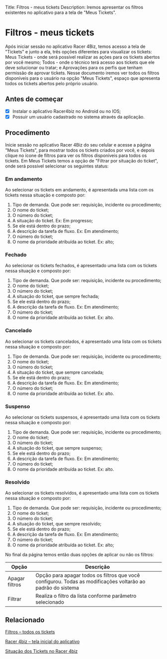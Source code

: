 Title: Filtros - meus tickets
Description: Iremos apresentar os filtros existentes no aplicativo para a tela de "Meus Tickets".

# Filtros - meus tickets

Após iniciar sessão no aplicativo Racer 4Biz, temos acesso a tela de "Tickets" e junto a ela, três opções diferentes para visualizar os tickets: Meus Tickets - onde será possível realizar as ações para os tickets abertos por você mesmo; Todos - onde o técnico terá acesso aos tickets que ele deve solucionar ou tratar; e Aprovações para os perfis que tenham permissão de aprovar tickets.
Nesse documento iremos ver todos os filtros disponíveis para o usuário na opção "Meus Tickets", espaço que apresenta todos os tickets abertos pelo próprio usuário.

## Antes de começar

- [x] Instalar o aplicativo Racer4biz no Android ou no IOS;  
- [x] Possuir um usuário cadastrado no sistema através da aplicação.

## Procedimento

Inicie sessão no aplicativo Racer 4Biz do seu celular e acesse a página "Meus Tickets", para mostrar todos os tickets criados por você, e depois clique no ícone de filtros para ver os filtros disponíveis para todos os tickets.
Em Meus Tickets temos a opção de "Filtrar por situação do ticket", onde será possível selecionar os seguintes status:

### Em andamento  
Ao selecionar os tickets em andamento, é apresentada uma lista com os tickets nessa situação e composto por:  
  
1. Tipo de demanda. Que pode ser: requisição, incidente ou procedimento;
2. O nome do ticket;
3. O número do ticket;
4. A situação do ticket. Ex: Em progresso;
5. Se ele está dentro do prazo;
6. A descrição da tarefa de fluxo. Ex: Em atendimento;
7. O número do ticket;
8. O nome da prioridade atribuída ao ticket. Ex: alto;
    
### Fechado  
Ao selecionar os tickets fechados, é apresentado uma lista com os tickets nessa situação e composto por:

1. Tipo de demanda. Que pode ser: requisição, incidente ou procedimento;
2. O nome do ticket;
3. O número do ticket;
4. A situação do ticket, que sempre fechada;
5. Se ele está dentro do prazo;
6. A descrição da tarefa de fluxo. Ex: Em atendimento;
7. O número do ticket;
8. O nome da prioridade atribuída ao ticket. Ex: alto.
    
### Cancelado  
Ao selecionar os tickets cancelados, é apresentado uma lista com os tickets nessa situação e composto por:

1. Tipo de demanda. Que pode ser: requisição, incidente ou procedimento;
2. O nome do ticket;
3. O número do ticket;
4. A situação do ticket, que sempre cancelada;
5. Se ele está dentro do prazo;
6. A descrição da tarefa de fluxo. Ex: Em atendimento;
7. O número do ticket;
8. O nome da prioridade atribuída ao ticket. Ex: alto.
    
### Suspenso  
Ao selecionar os tickets suspensos, é apresentado uma lista com os tickets nessa situação e composto por:  

1. Tipo de demanda. Que pode ser: requisição, incidente ou procedimento;
2. O nome do ticket;
3. O número do ticket;
4. A situação do ticket, que sempre suspenso;
5. Se ele está dentro do prazo;
6. A descrição da tarefa de fluxo. Ex: Em atendimento;
7. O número do ticket;
8. O nome da prioridade atribuída ao ticket. Ex: alto.
    
### Resolvido  
Ao selecionar os tickets resolvidos, é apresentado uma lista com os tickets nessa situação e composto por:

1. Tipo de demanda. Que pode ser: requisição, incidente ou procedimento;
2. O nome do ticket;
3. O número do ticket;
4. A situação do ticket, que sempre resolvido;
5. Se ele está dentro do prazo;
6. A descrição da tarefa de fluxo. Ex: Em atendimento;
7. O número do ticket;
8. O nome da prioridade atribuída ao ticket. Ex: alto;

No final da página temos então duas opções de aplicar ou não os filtros:

|Opção|Descrição|
|-----|---------|
|Apagar filtros| Opção para apagar todos os filtros que você configurou. Todas as modificações voltarão ao padrão do sistema|
|Filtrar|Realiza o filtro da lista conforme parâmetro selecionado|

## Relacionado

[Filtros – todos os tickets](/pt-br/4biz-helium/additional-features/racer-4biz-app/all-tickets-filter.html)

[Racer 4biz – tela inicial do aplicativo](/pt-br/4biz-helium/additional-features/racer-4biz-app/racer-homescreen.html)

[Situação dos Tickets no Racer 4biz](/pt-br/4biz-helium/additional-features/racer-4biz-app/ticket-status-racer.html)

